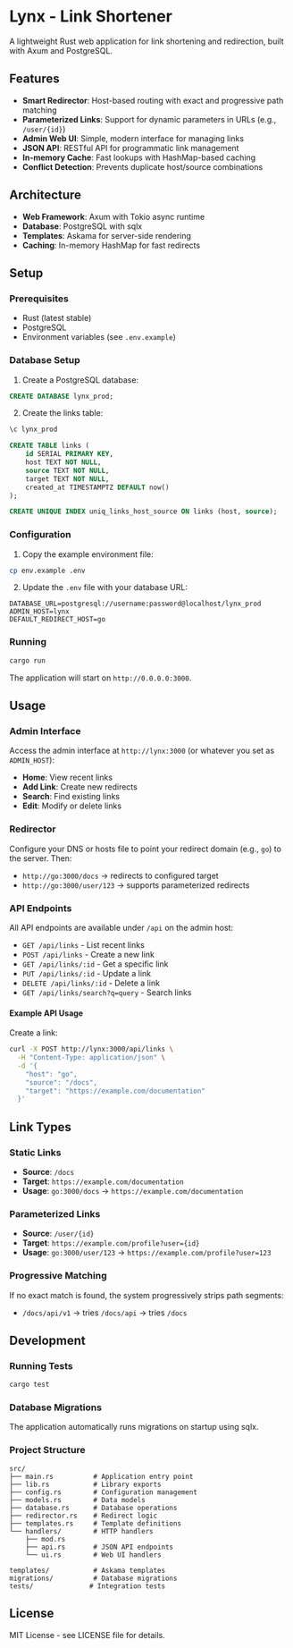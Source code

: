 # Lynx - Link Shortener

A lightweight Rust web application for link shortening and redirection, built with Axum and PostgreSQL.

## Features

- **Smart Redirector**: Host-based routing with exact and progressive path matching
- **Parameterized Links**: Support for dynamic parameters in URLs (e.g., `/user/{id}`)
- **Admin Web UI**: Simple, modern interface for managing links
- **JSON API**: RESTful API for programmatic link management
- **In-memory Cache**: Fast lookups with HashMap-based caching
- **Conflict Detection**: Prevents duplicate host/source combinations

## Architecture

- **Web Framework**: Axum with Tokio async runtime
- **Database**: PostgreSQL with sqlx
- **Templates**: Askama for server-side rendering
- **Caching**: In-memory HashMap for fast redirects

## Setup

### Prerequisites

- Rust (latest stable)
- PostgreSQL
- Environment variables (see `.env.example`)

### Database Setup

1. Create a PostgreSQL database:
```sql
CREATE DATABASE lynx_prod;
```

2. Create the links table:
```sql
\c lynx_prod

CREATE TABLE links (
    id SERIAL PRIMARY KEY,
    host TEXT NOT NULL,
    source TEXT NOT NULL,
    target TEXT NOT NULL,
    created_at TIMESTAMPTZ DEFAULT now()
);

CREATE UNIQUE INDEX uniq_links_host_source ON links (host, source);
```

### Configuration

1. Copy the example environment file:
```bash
cp env.example .env
```

2. Update the `.env` file with your database URL:
```
DATABASE_URL=postgresql://username:password@localhost/lynx_prod
ADMIN_HOST=lynx
DEFAULT_REDIRECT_HOST=go
```

### Running

```bash
cargo run
```

The application will start on `http://0.0.0.0:3000`.

## Usage

### Admin Interface

Access the admin interface at `http://lynx:3000` (or whatever you set as `ADMIN_HOST`):

- **Home**: View recent links
- **Add Link**: Create new redirects
- **Search**: Find existing links
- **Edit**: Modify or delete links

### Redirector

Configure your DNS or hosts file to point your redirect domain (e.g., `go`) to the server. Then:

- `http://go:3000/docs` → redirects to configured target
- `http://go:3000/user/123` → supports parameterized redirects

### API Endpoints

All API endpoints are available under `/api` on the admin host:

- `GET /api/links` - List recent links
- `POST /api/links` - Create a new link
- `GET /api/links/:id` - Get a specific link
- `PUT /api/links/:id` - Update a link
- `DELETE /api/links/:id` - Delete a link
- `GET /api/links/search?q=query` - Search links

#### Example API Usage

Create a link:
```bash
curl -X POST http://lynx:3000/api/links \
  -H "Content-Type: application/json" \
  -d '{
    "host": "go",
    "source": "/docs",
    "target": "https://example.com/documentation"
  }'
```

## Link Types

### Static Links
- **Source**: `/docs`
- **Target**: `https://example.com/documentation`
- **Usage**: `go:3000/docs` → `https://example.com/documentation`

### Parameterized Links
- **Source**: `/user/{id}`
- **Target**: `https://example.com/profile?user={id}`
- **Usage**: `go:3000/user/123` → `https://example.com/profile?user=123`

### Progressive Matching
If no exact match is found, the system progressively strips path segments:
- `/docs/api/v1` → tries `/docs/api` → tries `/docs`

## Development

### Running Tests

```bash
cargo test
```

### Database Migrations

The application automatically runs migrations on startup using sqlx.

### Project Structure

```
src/
├── main.rs          # Application entry point
├── lib.rs           # Library exports
├── config.rs        # Configuration management
├── models.rs        # Data models
├── database.rs      # Database operations
├── redirector.rs    # Redirect logic
├── templates.rs     # Template definitions
└── handlers/        # HTTP handlers
    ├── mod.rs
    ├── api.rs       # JSON API endpoints
    └── ui.rs        # Web UI handlers

templates/           # Askama templates
migrations/          # Database migrations
tests/              # Integration tests
```

## License

MIT License - see LICENSE file for details.